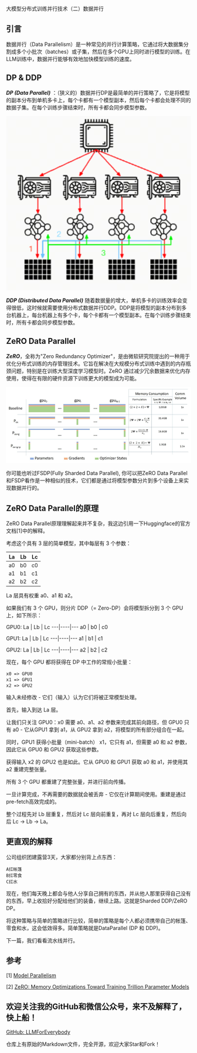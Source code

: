 大模型分布式训练并行技术（二）数据并行

## 引言

数据并行（Data Parallelism）是一种常见的并行计算策略，它通过将大数据集分割成多个小批次（batches）或子集，然后在多个GPU上同时进行模型的训练。在LLM训练中，数据并行能够有效地加快模型训练的速度。

## DP & DDP

***DP (Data Parallel)*** ：（狭义的）数据并行DP是最简单的并行策略了，它是将模型的副本分布到单机多卡上，每个卡都有一个模型副本，然后每个卡都会处理不同的数据子集。在每个训练步骤结束时，所有卡都会同步模型参数。

![alt text](assest/大模型分布式训练并行技术（二）数据并行/1.png)

***DDP (Distributed Data Parallel)*** 随着数据量的增大，单机多卡的训练效率会变得很低，这时候就需要使用分布式数据并行DDP。DDP是将模型的副本分布到多台机器上，每台机器上有多个卡，每个卡都有一个模型副本。在每个训练步骤结束时，所有卡都会同步模型参数。


## ZeRO Data Parallel

***ZeRO***，全称为"Zero Redundancy Optimizer"，是由微软研究院提出的一种用于优化分布式训练的内存管理技术。它旨在解决在大规模分布式训练中遇到的内存瓶颈问题，特别是在训练大型深度学习模型时。ZeRO 通过减少冗余数据来优化内存使用，使得在有限的硬件资源下训练更大的模型成为可能。

![alt text](assest/大模型分布式训练并行技术（二）数据并行/0.png)

你可能也听过FSDP(Fully Sharded Data Parallel), 你可以把ZeRO Data Parallel和FSDP看作是一种相似的技术，它们都是通过将模型参数分片到多个设备上来实现数据并行的。


## ZeRO Data Parallel的原理

ZeRO Data Parallel原理理解起来并不复杂，我这边引用一下Huggingface的官方文档[1]中的解释。

考虑这个具有 3 层的简单模型，其中每层有 3 个参数：

La | Lb | Lc
---|----|---
a0 | b0 | c0
a1 | b1 | c1
a2 | b2 | c2

La 层具有权重 a0、a1 和 a2。

如果我们有 3 个 GPU，则分片 DDP（= Zero-DP）会将模型拆分到 3 个 GPU 上，如下所示：

GPU0:
La | Lb | Lc
---|----|---
a0 | b0 | c0

GPU1:
La | Lb | Lc
---|----|---
a1 | b1 | c1

GPU2:
La | Lb | Lc
---|----|---
a2 | b2 | c2

现在，每个 GPU 都将获得在 DP 中工作的常规小批量：

```Plain Text
x0 => GPU0
x1 => GPU1
x2 => GPU2
```

输入未经修改 - 它们（输入）认为它们将被正常模型处理。

首先，输入到达 La 层。

让我们只关注 GPU0：x0 需要 a0、a1、a2 参数来完成其前向路径，但 GPU0 只有 a0 - 它从GPU1 拿到 a1，从 GPU2 拿到 a2，将模型的所有部分组合在一起。

同时，GPU1 获得小批量（mini-batch） x1，它只有 a1，但需要 a0 和 a2 参数，因此它从 GPU0 和 GPU2 获取这些参数。

获得输入 x2 的 GPU2 也是如此。它从 GPU0 和 GPU1 获取 a0 和 a1，并使用其 a2 重建完整张量。

所有 3 个 GPU 都重建了完整张量，并进行前向传播。

一旦计算完成，不再需要的数据就会被丢弃 - 它仅在计算期间使用。重建是通过pre-fetch高效完成的。

整个过程先对 Lb 层重复，然后对 Lc 层向前重复，再对 Lc 层向后重复，然后向后 Lc -> Lb -> La。

## 更直观的解释

公司组织团建露营3天，大家都分别背上点东西：

```Plain Text
A扛帐篷
B扛零食
C扛水
```

现在，他们每天晚上都会与他人分享自己拥有的东西，并从他人那里获得自己没有的东西，早上收拾好分配给他们的装备，继续上路。这就是Sharded DDP/ZeRO DP。

将这种策略与简单的策略进行比较，简单的策略是每个人都必须携带自己的帐篷、零食和水，这会低效得多。简单策略就是DataParallel (DP 和 DDP)。

下一篇，我们看看流水线并行。

## 参考

<div id="refer-anchor-1"></div>

[1] [Model Parallelism](https://huggingface.co/docs/transformers/v4.15.0/en/parallelism)

[2] [ZeRO: Memory Optimizations Toward Training Trillion
Parameter Models](https://arxiv.org/pdf/1910.02054)

## 欢迎关注我的GitHub和微信公众号，来不及解释了，快上船！

[GitHub: LLMForEverybody](https://github.com/luhengshiwo/LLMForEverybody)

仓库上有原始的Markdown文件，完全开源，欢迎大家Star和Fork！